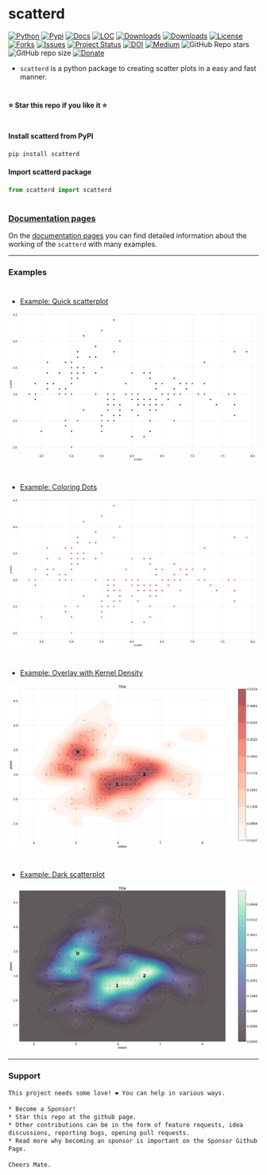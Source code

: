 # scatterd

[![Python](https://img.shields.io/pypi/pyversions/scatterd)](https://img.shields.io/pypi/pyversions/scatterd)
[![Pypi](https://img.shields.io/pypi/v/scatterd)](https://pypi.org/project/scatterd/)
[![Docs](https://img.shields.io/badge/Sphinx-Docs-Green)](https://erdogant.github.io/scatterd/)
[![LOC](https://sloc.xyz/github/erdogant/scatterd/?category=code)](https://github.com/erdogant/scatterd/)
[![Downloads](https://static.pepy.tech/personalized-badge/scatterd?period=month&units=international_system&left_color=grey&right_color=brightgreen&left_text=PyPI%20downloads/month)](https://pepy.tech/project/scatterd)
[![Downloads](https://static.pepy.tech/personalized-badge/scatterd?period=total&units=international_system&left_color=grey&right_color=brightgreen&left_text=Downloads)](https://pepy.tech/project/scatterd)
[![License](https://img.shields.io/badge/license-MIT-green.svg)](https://github.com/erdogant/scatterd/blob/master/LICENSE)
[![Forks](https://img.shields.io/github/forks/erdogant/scatterd.svg)](https://github.com/erdogant/scatterd/network)
[![Issues](https://img.shields.io/github/issues/erdogant/scatterd.svg)](https://github.com/erdogant/scatterd/issues)
[![Project Status](http://www.repostatus.org/badges/latest/active.svg)](http://www.repostatus.org/#active)
[![DOI](https://zenodo.org/badge/228166657.svg)](https://zenodo.org/badge/latestdoi/228166657)
[![Medium](https://img.shields.io/badge/Medium-Blog-green)](https://erdogant.github.io/scatterd/pages/html/Documentation.html#medium-blog)
![GitHub Repo stars](https://img.shields.io/github/stars/erdogant/scatterd)
![GitHub repo size](https://img.shields.io/github/repo-size/erdogant/scatterd)
[![Donate](https://img.shields.io/badge/Support%20this%20project-grey.svg?logo=github%20sponsors)](https://erdogant.github.io/scatterd/pages/html/Documentation.html#)
<!---[![BuyMeCoffee](https://img.shields.io/badge/buymea-coffee-yellow.svg)](https://www.buymeacoffee.com/erdogant)-->
<!---[![Coffee](https://img.shields.io/badge/coffee-black-grey.svg)](https://erdogant.github.io/donate/?currency=USD&amount=5)-->

* ``scatterd`` is a python package to creating scatter plots in a easy and fast manner.
# 
**⭐️ Star this repo if you like it ⭐️**
#

#### Install scatterd from PyPI

```bash
pip install scatterd
```

#### Import scatterd package

```python
from scatterd import scatterd
```
# 


### [Documentation pages](https://erdogant.github.io/scatterd/)

On the [documentation pages](https://erdogant.github.io/scatterd/) you can find detailed information about the working of the ``scatterd`` with many examples. 

<hr> 

### Examples

# 

* [Example: Quick scatterplot](https://erdogant.github.io/scatterd/pages/html/Examples.html#)

<p align="left">
  <a href="https://erdogant.github.io/scatterd/pages/html/Examples.html#">
  <img src="https://github.com/erdogant/scatterd/blob/master/docs/figs/fig1_simple.png" width="600" />
  </a>
</p>

# 

* [Example: Coloring Dots](https://erdogant.github.io/scatterd/pages/html/Examples.html#coloring-dots)

<p align="left">
  <a href="https://erdogant.github.io/scatterd/pages/html/Examples.html#coloring-dots">
  <img src="https://github.com/erdogant/scatterd/blob/master/docs/figs/fig2_red.png" width="600" />
  </a>
</p>


# 

* [Example: Overlay with Kernel Density](https://erdogant.github.io/scatterd/pages/html/Examples.html#overlay-with-kernel-density)

<p align="left">
  <a href="https://erdogant.github.io/scatterd/pages/html/Examples.html#overlay-with-kernel-density">
  <img src="https://github.com/erdogant/scatterd/blob/master/docs/figs/fig_density_4.png" width="600" />
  </a>
</p>


# 

* [Example: Dark scatterplot](https://erdogant.github.io/scatterd/pages/html/Examples.html#customized-colormap)

<p align="left">
  <a href="https://erdogant.github.io/scatterd/pages/html/Examples.html#customized-colormap">
  <img src="https://github.com/erdogant/scatterd/blob/master/docs/figs/custom_args.png" width="600" />
  </a>
</p>

<hr>

### Support

	This project needs some love! ❤️ You can help in various ways.

	* Become a Sponsor!
	* Star this repo at the github page.
	* Other contributions can be in the form of feature requests, idea discussions, reporting bugs, opening pull requests.
	* Read more why becoming an sponsor is important on the Sponsor Github Page.
	
	Cheers Mate.
